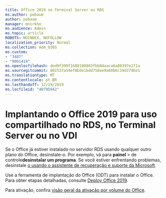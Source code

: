 ```yaml
---
title: Office 2019 no Terminal Server ou RDS
ms.author: pebaum
author: pebaum
manager: mnirkhe
ms.audience: Admin
ms.topic: article
ROBOTS: NOINDEX, NOFOLLOW
localization_priority: Normal
ms.collection: Adm_O365
ms.custom:
- "3487"
- "9001419"
ms.openlocfilehash: ded0f399f1688108803fbb04aaca6a88397e1f1a
ms.sourcegitcommit: 802537a54ef8bde1bdd758ee9a60b6c19d37d6e1
ms.translationtype: MT
ms.contentlocale: pt-BR
ms.lasthandoff: 12/19/2019
ms.locfileid: "40795942"
---
```

# <a name="deploying-office-2019-for-shared-use-on-rds-terminal-server-or-vdi"></a>Implantando o Office 2019 para uso compartilhado no RDS, no Terminal Server ou no VDI

Se o Office já estiver instalado no servidor RDS usando qualquer outro plano do Office, desinstale-o. Por exemplo, vá para **painel** > de controle**desinstalar um programa**. Se você estiver enfrentando problemas, desinstale [o usando o assistente de recuperação e suporte da Microsoft](https://aka.ms/SARA-OfficeUninstall-Alchemy). 

Use a ferramenta de implantação do Office (ODT) para instalar o Office. Para obter etapas detalhadas, consulte [Deploy Office 2019](https://docs.microsoft.com/deployoffice/office2019/deploy).

Para ativação, confira [visão geral da ativação por volume do Office](https://docs.microsoft.com/deployoffice/vlactivation/plan-volume-activation-of-office).